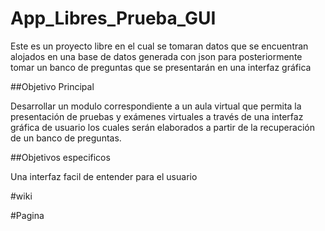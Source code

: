 # App_Libres_Prueba_GUI
Este es un proyecto libre en el cual se tomaran datos que se encuentran alojados en una base de datos generada con json para posteriormente tomar un banco de preguntas que se presentarán en una interfaz gráfica


##Objetivo Principal

Desarrollar un modulo correspondiente a un aula virtual que permita la presentación de pruebas y  exámenes virtuales a través de una interfaz gráfica de usuario los cuales serán elaborados a partir de la recuperación de un banco de preguntas.   


##Objetivos especificos

Una interfaz facil de entender para el usuario


#wiki

#Pagina 






